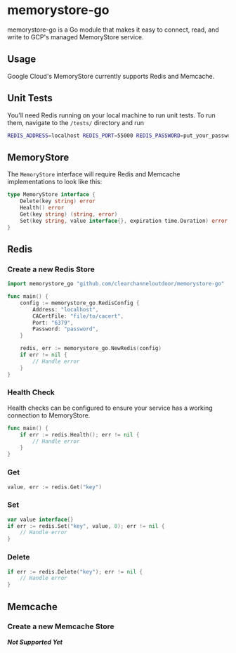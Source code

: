 # memorystore-go

memorystore-go is a Go module that makes it easy to connect, read, and write to GCP's managed MemoryStore service.

## Usage

Google Cloud's MemoryStore currently supports Redis and Memcache.

## Unit Tests

You'll need Redis running on your local machine to run unit tests.
To run them, navigate to the `/tests/` directory and run

```bash
REDIS_ADDRESS=localhost REDIS_PORT=55000 REDIS_PASSWORD=put_your_password_here go test
```

## MemoryStore

The `MemoryStore` interface will require Redis and Memcache implementations to look like this:

```go
type MemoryStore interface {
	Delete(key string) error
	Health() error
	Get(key string) (string, error)
	Set(key string, value interface{}, expiration time.Duration) error
}
```

## Redis

### Create a new Redis Store

```go
import memorystore_go "github.com/clearchanneloutdoor/memorystore-go"

func main() {
	config := memorystore_go.RedisConfig {
	    Address: "localhost",
		CACertFile: "file/to/cacert",
		Port: "6379",
		Password: "password",
    }

	redis, err := memorystore_go.NewRedis(config)
	if err != nil {
	    // Handle error
    }
}
```

### Health Check

Health checks can be configured to ensure your service has a working connection to MemoryStore.

```go
func main() {
	if err := redis.Health(); err != nil {
	    // Handle error
    }
}
```

### Get

```go
value, err := redis.Get("key")
```

### Set

```go
var value interface{}
if err := redis.Set("key", value, 0); err != nil {
    // Handle error
}
```

### Delete

```go
if err := redis.Delete("key"); err != nil {
    // Handle error
}
```

## Memcache

### Create a new Memcache Store

**_Not Supported Yet_**
